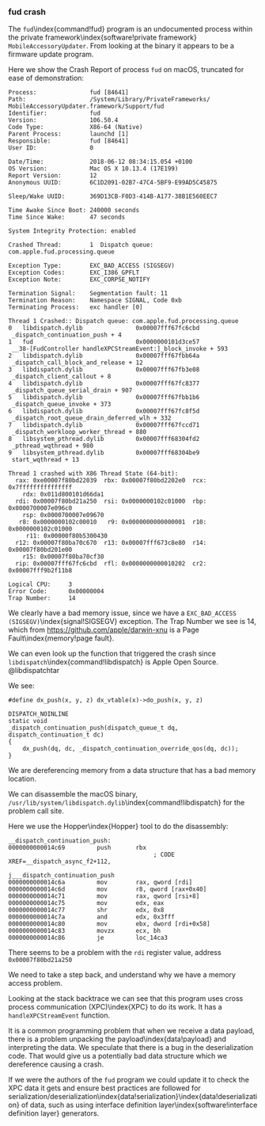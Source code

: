 ### fud crash

The `fud`\index{command!fud} program is an undocumented process within the private framework\index{software!private framework} `MobileAccessoryUpdater`.
From looking at the binary it appears to be a firmware update program.

Here we show the Crash Report of process `fud` on macOS, truncated for ease of demonstration:

```
Process:               fud [84641]
Path:                  /System/Library/PrivateFrameworks/
MobileAccessoryUpdater.framework/Support/fud
Identifier:            fud
Version:               106.50.4
Code Type:             X86-64 (Native)
Parent Process:        launchd [1]
Responsible:           fud [84641]
User ID:               0

Date/Time:             2018-06-12 08:34:15.054 +0100
OS Version:            Mac OS X 10.13.4 (17E199)
Report Version:        12
Anonymous UUID:        6C1D2091-02B7-47C4-5BF9-E99AD5C45875

Sleep/Wake UUID:       369D13CB-F0D3-414B-A177-38B1E560EEC7

Time Awake Since Boot: 240000 seconds
Time Since Wake:       47 seconds

System Integrity Protection: enabled

Crashed Thread:        1  Dispatch queue: com.apple.fud.processing.queue

Exception Type:        EXC_BAD_ACCESS (SIGSEGV)
Exception Codes:       EXC_I386_GPFLT
Exception Note:        EXC_CORPSE_NOTIFY

Termination Signal:    Segmentation fault: 11
Termination Reason:    Namespace SIGNAL, Code 0xb
Terminating Process:   exc handler [0]

Thread 1 Crashed:: Dispatch queue: com.apple.fud.processing.queue
0   libdispatch.dylib             	0x00007fff67fc6cbd
 _dispatch_continuation_push + 4
1   fud                           	0x0000000101d3ce57
 __38-[FudController handleXPCStreamEvent:]_block_invoke + 593
2   libdispatch.dylib             	0x00007fff67fbb64a
 _dispatch_call_block_and_release + 12
3   libdispatch.dylib             	0x00007fff67fb3e08
 _dispatch_client_callout + 8
4   libdispatch.dylib             	0x00007fff67fc8377
 _dispatch_queue_serial_drain + 907
5   libdispatch.dylib             	0x00007fff67fbb1b6
 _dispatch_queue_invoke + 373
6   libdispatch.dylib             	0x00007fff67fc8f5d
 _dispatch_root_queue_drain_deferred_wlh + 332
7   libdispatch.dylib             	0x00007fff67fccd71
 _dispatch_workloop_worker_thread + 880
8   libsystem_pthread.dylib       	0x00007fff68304fd2
 _pthread_wqthread + 980
9   libsystem_pthread.dylib       	0x00007fff68304be9
 start_wqthread + 13

Thread 1 crashed with X86 Thread State (64-bit):
  rax: 0xe00007f80bd22039  rbx: 0x00007f80bd2202e0  rcx: 0x7fffffffffffffff
    rdx: 0x011d800101d66da1
  rdi: 0x00007f80bd21a250  rsi: 0x0000000102c01000  rbp: 0x0000700007e096c0
    rsp: 0x0000700007e09670
   r8: 0x0000000102c00010   r9: 0x0000000000000001  r10: 0x0000000102c01000
     r11: 0x00000f80b5300430
  r12: 0x00007f80ba70c670  r13: 0x00007fff673c8e80  r14: 0x00007f80bd201e00
    r15: 0x00007f80ba70cf30
  rip: 0x00007fff67fc6cbd  rfl: 0x0000000000010202  cr2: 0x00007fff9b2f11b8

Logical CPU:     3
Error Code:      0x00000004
Trap Number:     14
```

We clearly have a bad memory issue, since we have a `EXC_BAD_ACCESS (SIGSEGV)`\index{signal!SIGSEGV} exception.
The Trap Number we see is 14, which from https://github.com/apple/darwin-xnu is a
Page Fault\index{memory!page fault}.

We can even look up the function that triggered the crash since `libdispatch`\index{command!libdispatch} is Apple Open Source. @libdispatchtar

We see:
```
#define dx_push(x, y, z) dx_vtable(x)->do_push(x, y, z)

DISPATCH_NOINLINE
static void
_dispatch_continuation_push(dispatch_queue_t dq, dispatch_continuation_t dc)
{
	dx_push(dq, dc, _dispatch_continuation_override_qos(dq, dc));
}
```

We are dereferencing memory from a data structure that has a bad memory location.

We can disassemble the macOS binary, `/usr/lib/system/libdispatch.dylib`\index{command!libdispatch} for the problem call site.

Here we use the Hopper\index{Hopper} tool to do the disassembly:
```
__dispatch_continuation_push:
0000000000014c69         push       rbx
                                         ; CODE XREF=__dispatch_async_f2+112,
                                          j___dispatch_continuation_push
0000000000014c6a         mov        rax, qword [rdi]
0000000000014c6d         mov        r8, qword [rax+0x40]
0000000000014c71         mov        rax, qword [rsi+8]
0000000000014c75         mov        edx, eax
0000000000014c77         shr        edx, 0x8
0000000000014c7a         and        edx, 0x3fff
0000000000014c80         mov        ebx, dword [rdi+0x58]
0000000000014c83         movzx      ecx, bh
0000000000014c86         je         loc_14ca3
```

There seems to be a problem with the `rdi` register value, address `0x00007f80bd21a250`

We need to take a step back, and understand why we have a memory access problem.

Looking at the stack backtrace we can see that this program uses cross process communication
(XPC)\index{XPC} to do its work.  It has a `handleXPCStreamEvent` function.

It is a common programming problem that when we receive a data payload, there is a problem unpacking the payload\index{data!payload} and interpreting the data.  We speculate that there is a bug in the deserialization code.  That would give us a potentially bad data structure which we dereference causing a crash.

If we were the authors of the `fud` program we could update it to check the XPC data it gets and ensure best practices are followed for serialization/deserialization\index{data!serialization}\index{data!deserialization} of data, such as using interface definition layer\index{software!interface definition layer} generators.
